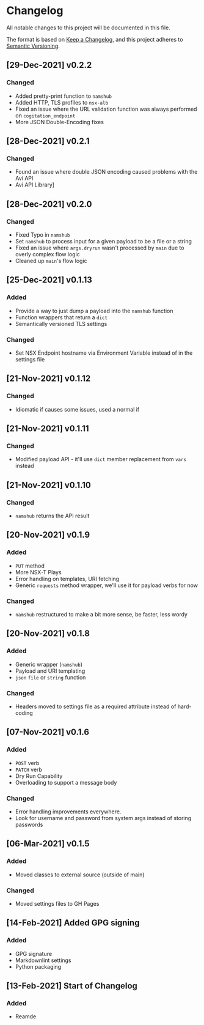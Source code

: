 # Changelog

All notable changes to this project will be documented in this file.

The format is based on [Keep a Changelog](https://keepachangelog.com/en/1.0.0/),
and this project adheres to [Semantic Versioning](https://semver.org/spec/v2.0.0.html).

## [29-Dec-2021] v0.2.2

### Changed

- Added pretty-print function to `namshub`
- Added HTTP, TLS profiles to `nsx-alb`
- Fixed an issue where the URL validation function was always performed on `cogitation_endpoint`
- More JSON Double-Encoding fixes

## [28-Dec-2021] v0.2.1

### Changed

- Found an issue where double JSON encoding caused problems with the Avi API
- Avi API Library]

## [28-Dec-2021] v0.2.0

### Changed

- Fixed Typo in `namshub`
- Set `namshub` to process input for a given payload to be a file or a string
- Fixed an issue where `args.dryrun` wasn't processed by `main` due to overly complex flow logic
- Cleaned up `main`'s flow logic

## [25-Dec-2021] v0.1.13

### Added

- Provide a way to just dump a payload into the `namshub` function
- Function wrappers that return a `dict`
- Semantically versioned TLS settings

### Changed

- Set NSX Endpoint hostname via Environment Variable instead of in the settings file

## [21-Nov-2021] v0.1.12

### Changed

- Idiomatic if causes some issues, used a normal if

## [21-Nov-2021] v0.1.11

### Changed

- Modified payload API - it'll use `dict` member replacement from `vars` instead

## [21-Nov-2021] v0.1.10

### Changed

- `namshub` returns the API result

## [20-Nov-2021] v0.1.9

### Added

- `PUT` method
- More NSX-T Plays
- Error handling on templates, URI fetching
- Generic `requests` method wrapper, we'll use it for payload verbs for now

### Changed

- `namshub` restructured to make a bit more sense, be faster, less wordy

## [20-Nov-2021] v0.1.8

### Added

- Generic wrapper (`namshub`)
- Payload and URI templating
- `json` `file` or `string` function

### Changed

- Headers moved to settings file as a required attribute instead of hard-coding

## [07-Nov-2021] v0.1.6

### Added

- `POST` verb
- `PATCH` verb
- Dry Run Capability
- Overloading to support a message body

### Changed

- Error handling improvements everywhere.
- Look for username and password from system args instead of storing passwords

## [06-Mar-2021] v0.1.5

### Added

- Moved classes to external source (outside of main)

### Changed

- Moved settings files to GH Pages

## [14-Feb-2021] Added GPG signing

### Added

- GPG signature
- Markdownlint settings
- Python packaging

## [13-Feb-2021] Start of Changelog

### Added

- Reamde
